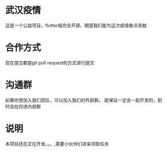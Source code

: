 # 武汉疫情
这是一个公益项目，flutter端完全开源，期望我们能为这次疫情做点贡献

# 合作方式
现在提交都是git pull request的方式进行提交

# 沟通群
如果你想加入我们团队，可以加入我们的外部群。
能保证一定会一起开发的，到时会拉你进内部群


# 说明
本项目还在正在开发。。。,需要小伙伴们进来领取任务

